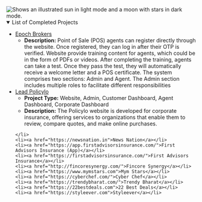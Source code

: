 <picture>
  <source media="(prefers-color-scheme: dark)" srcset="https://avatars.githubusercontent.com/u/52853590?s=96&v=4">
  <source media="(prefers-color-scheme: light)" srcset="https://avatars.githubusercontent.com/u/52853590?s=96&v=4">
  <img alt="Shows an illustrated sun in light mode and a moon with stars in dark mode." src="https://avatars.githubusercontent.com/u/52853590?s=96&v=4">
</picture>

<details open>
  <summary>List of Completed Projects</summary>
  <ul>
    <li>
      <a href="https://epochbrokers.com/">Epoch Brokers</a>
      <ul> 
        <li><b>Description:</b> Point of Sale (POS) agents can register directly through the website. Once registered, they can log in after their OTP is verified. Website provide training content for agents, which could be in the form of PDFs or videos. After completing the training, agents can take a test. Once they pass the test, they will automatically receive a welcome letter and a POS certificate. The system comprises two sections: Admin and Agent. The Admin section includes multiple roles to facilitate different responsibilities</li>
      </ul>
    </li>
    <li><a href="https://lead.policylo.com">Lead Policylo</a>
    <ul>
        <li><b>Project Type:</b>  Website, Admin, Customer Dashboard, Agent Dashboard, Corporate Dashboard</li>
        <li><b>Description:</b> The Policylo website is developed for corporate insurance, offering services to organizations that enable them to review, compare quotes, and make online purchases.</li>
      </ul>
      
    </li>
    <li><a href="https://newsnation.in">News Nation</a></li>
    <li><a href="https://app.firstadvisorsinsurance.com/">First Advisors Insurance (App)</a></li>
    <li><a href="https://firstadvisorsinsurance.com/">First Advisors Insurance</a></li>
    <li><a href="http://fincoresynergy.com/">Fincore Synergy</a></li>
    <li><a href="https://www.mymstars.com">Mym Stars</a></li>
    <li><a href="https://cyberchef.com/">Cyber Chef</a></li>
    <li><a href="https://trendybharat.com/">Trendy Bharat</a></li>
    <li><a href="https://22bestdeals.com">22 Best Deals</a></li>
    <li><a href="https://styleever.com">Styleever</a></li>
  </ul>
</details>
